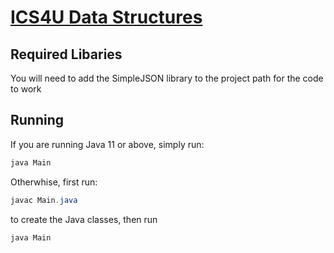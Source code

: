 # [ICS4U Data Structures](https://github.com/johnfraserss/ICS4U/wiki/Data-Structures)

## Required Libaries
You will need to add the SimpleJSON library to the project path for the code to work

## Running

If you are running Java 11 or above, simply run:

```Java
java Main
```

Otherwhise, first run:

```Java
javac Main.java
```

to create the Java classes, then run 

```Java
java Main
```
